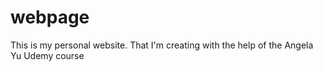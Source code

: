 # webpage
This is my personal website. That I'm creating with the help of the Angela Yu Udemy course